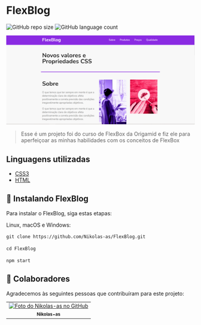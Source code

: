 # FlexBlog

![GitHub repo size](https://img.shields.io/github/repo-size/Nikolas-as/FlexBlog?style=for-the-badge)
![GitHub language count](https://img.shields.io/github/languages/count/Nikolas-as/FlexBlog?style=for-the-badge)

<img src="./assets/img/flexblog.PNG" alt="exemplo imagem">

> Esse é um projeto foi do curso de FlexBox da Origamid e fiz ele para aperfeiçoar as minhas habilidades com os conceitos de FlexBox
>
## Linguagens utilizadas

- [CSS3](https://developer.mozilla.org/pt-BR/docs/Web/CSS)
- [HTML](https://developer.mozilla.org/pt-BR/docs/Web/HTML)

## 🚀 Instalando FlexBlog

Para instalar o FlexBlog, siga estas etapas:

Linux, macOS e Windows:
```
git clone https://github.com/Nikolas-as/FlexBlog.git

cd FlexBlog

npm start
```
## 🤝 Colaboradores

Agradecemos às seguintes pessoas que contribuíram para este projeto:

<table>
  <tr>
    <td align="center">
      <a href="#">
        <img src="https://avatars.githubusercontent.com/u/62979208?v=4" width="100px;" alt="Foto do Nikolas-as no GitHub"/><br>
        <sub>
          <b>Nikolas-as</b>
        </sub>
      </a>
    </td>
</table>
